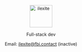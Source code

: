 <div align="center">
<img height="72" src="https://user-images.githubusercontent.com/96395956/212965705-c27e6795-e061-4ea4-be42-0c48696a7fe0.png" alt="ilexite" />
<p>Full-stack dev</p>
<p>Email: <a href="mailto:ilexite@fbi.contact">ilexite@fbi.contact</a> (inactive)</p>
</div>
